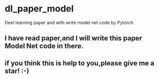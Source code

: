 # dl_paper_model
Deel learning paper and with write model net code by Pytorch 

## l have read paper,and l will write this paper Model Net code in there.

if you think this is help to you,please give me a star! :-)
----
